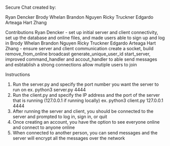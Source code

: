 Secure Chat created by:

Ryan Dencker
Brody Whelan
Brandon Nguyen
Ricky Truckner
Edgardo Arteaga
Hart Zhang

Contributions
Ryan Dencker - set up initial server and client connectivity, set up the database and online files, and made users able to sign up and log in
Brody Whelan
Brandon Nguyen
Ricky Truckner
Edgardo Arteaga
Hart Zhang  - ensure server and client communication create a socket, build remove_from_online broadcast generate_unique_user_id start_server, improved command_handler and accout_handler to able send messages and esbtablish a strong connections allow mutiple users to join

Instructions
1. Run the server.py and specify the port number you want the server to run on
  ex. python3 server.py 4444
2. Run the client.py and specify the IP address and the port of the server that is running (127.0.0.1 if running locally)
  ex. python3 client.py 127.0.0.1 4444
3. After running the server and client, you should be connected to the server and prompted to log in, sign in, or quit
4. Once creating an account, you have the option to see everyone online and connect to anyone online
5. When connected to another person, you can send messages and the server will encrypt all the messages over the network
